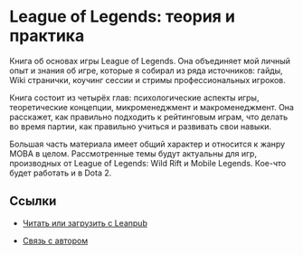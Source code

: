 # League of Legends: теория и практика

Книга об основах игры League of Legends. Она объединяет мой личный опыт и знания об игре, которые я собирал из ряда источников: гайды, Wiki странички, коучинг сессии и стримы профессиональных игроков.

Книга состоит из четырёх глав: психологические аспекты игры, теоретические концепции, микроменеджмент и макроменеджмент. Она расскажет, как правильно подходить к рейтинговым играм, что делать во время партии, как правильно учиться и развивать свои навыки.

Большая часть материала имеет общий характер и относится к жанру MOBA в целом. Рассмотренные темы будут актуальны для игр, производных от League of Legends: Wild Rift и Mobile Legends. Кое-что будет работать и в Dota 2.

## Ссылки

* [Читать или загрузить с Leanpub](https://leanpub.com/league-of-legends-fundamentals)

* [Связь с автором](mailto:petrsum@gmail.com)
